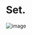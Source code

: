 # Set.
![image](https://user-images.githubusercontent.com/99473127/163708343-50544a74-b5cd-4172-8e2d-09f339c07148.png)
